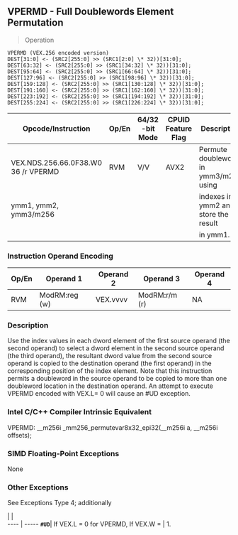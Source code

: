 ## VPERMD  -  Full Doublewords Element Permutation

> Operation

``` slim
VPERMD (VEX.256 encoded version)
DEST[31:0] <- (SRC2[255:0] >> (SRC1[2:0] \* 32))[31:0];
DEST[63:32] <- (SRC2[255:0] >> (SRC1[34:32] \* 32))[31:0];
DEST[95:64] <- (SRC2[255:0] >> (SRC1[66:64] \* 32))[31:0];
DEST[127:96] <- (SRC2[255:0] >> (SRC1[98:96] \* 32))[31:0];
DEST[159:128] <- (SRC2[255:0] >> (SRC1[130:128] \* 32))[31:0];
DEST[191:160] <- (SRC2[255:0] >> (SRC1[162:160] \* 32))[31:0];
DEST[223:192] <- (SRC2[255:0] >> (SRC1[194:192] \* 32))[31:0];
DEST[255:224] <- (SRC2[255:0] >> (SRC1[226:224] \* 32))[31:0];

```

 Opcode/Instruction                 | Op/En| 64/32 -bit Mode| CPUID Feature Flag| Description                           
 ---  | --- | --- | --- | ---
 VEX.NDS.256.66.0F38.W0 36 /r VPERMD| RVM  | V/V            | AVX2              | Permute doublewords in ymm3/m256 using
 ymm1, ymm2, ymm3/m256              |      |                |                   | indexes in ymm2 and store the result  
                                    |      |                |                   | in ymm1.                              

### Instruction Operand Encoding
 Op/En| Operand 1    | Operand 2| Operand 3    | Operand 4
 ---  | --- | --- | --- | ---
 RVM  | ModRM:reg (w)| VEX.vvvv | ModRM:r/m (r)| NA       

### Description
Use the index values in each dword element of the first source operand (the
second operand) to select a dword element in the second source operand (the
third operand), the resultant dword value from the second source operand is
copied to the destination operand (the first operand) in the corresponding position
of the index element. Note that this instruction permits a doubleword in the
source operand to be copied to more than one doubleword location in the destination
operand. An attempt to execute VPERMD encoded with VEX.L= 0 will cause an #UD
exception.



### Intel C/C++ Compiler Intrinsic Equivalent
VPERMD: __m256i _mm256_permutevar8x32_epi32(__m256i a, __m256i offsets);


### SIMD Floating-Point Exceptions
None


### Other Exceptions
See Exceptions Type 4; additionally

   | |  
---- | -----
 **``#UD``**| If VEX.L = 0 for VPERMD, If VEX.W =
    | 1.                                 
